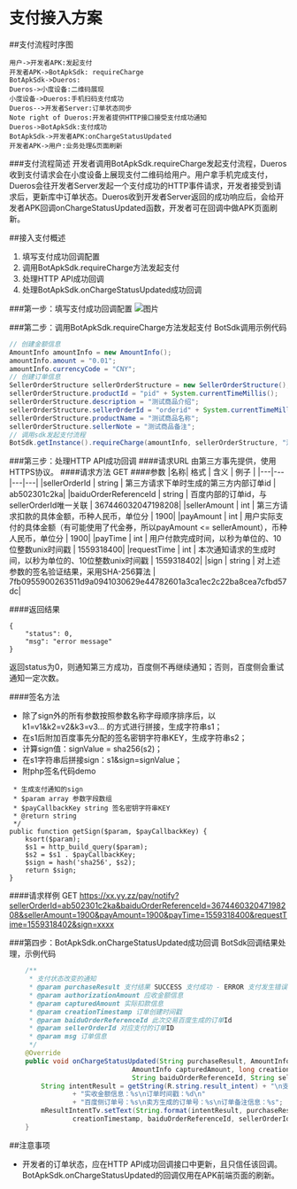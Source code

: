 ﻿# 支付接入方案


##支付流程时序图


```sequence
用户->开发者APK:发起支付
开发者APK->BotApkSdk: requireCharge
BotApkSdk->Dueros:
Dueros->小度设备:二维码展现
小度设备->Dueros:手机扫码支付成功
Dueros-->开发者Server:订单状态同步
Note right of Dueros:开发者提供HTTP接口接受支付成功通知
Dueros->BotApkSdk:支付成功
BotApkSdk->开发者APK:onChargeStatusUpdated
开发者APK->用户:业务处理&页面刷新
```

###支付流程简述
开发者调用BotApkSdk.requireCharge发起支付流程，Dueros收到支付请求会在小度设备上展现支付二维码给用户。用户拿手机完成支付，Dueros会往开发者Server发起一个支付成功的HTTP事件请求，开发者接受到请求后，更新库中订单状态。Dueros收到开发者Server返回的成功响应后，会给开发者APK回调onChargeStatusUpdated函数，开发者可在回调中做APK页面刷新。


##接入支付概述

 1. 填写支付成功回调配置
 2. 调用BotApkSdk.requireCharge方法发起支付
 3. 处理HTTP API成功回调
 4. 处理BotApkSdk.onChargeStatusUpdated成功回调

###第一步：填写支付成功回调配置
![图片](https://agroup-bos.cdn.bcebos.com/1376600aa6cf3d3a8d812d439995c0d007f65204)

###第二步：调用BotApkSdk.requireCharge方法发起支付
BotSdk调用示例代码

```java
// 创建金额信息
AmountInfo amountInfo = new AmountInfo();
amountInfo.amount = "0.01";
amountInfo.currencyCode = "CNY";
// 创建订单信息
SellerOrderStructure sellerOrderStructure = new SellerOrderStructure();
sellerOrderStructure.productId = "pid" + System.currentTimeMillis();
sellerOrderStructure.description = "测试商品介绍";
sellerOrderStructure.sellerOrderId = "orderid" + System.currentTimeMillis();
sellerOrderStructure.productName = "测试商品名称";
sellerOrderStructure.sellerNote = "测试商品备注";
// 调用sdk发起支付流程
BotSdk.getInstance().requireCharge(amountInfo, sellerOrderStructure, "测试订单");
```

###第三步：处理HTTP API成功回调
####请求URL
由第三方事先提供，使用HTTPS协议。
####请求方法
GET
####参数
|名称| 格式 | 含义 | 例子 | 
|---|---|---|---|
|sellerOrderId | string | 第三方请求下单时生成的第三方内部订单id | ab502301c2ka| 
|baiduOrderReferenceId | string | 百度内部的订单id，与sellerOrderId唯一关联 | 367446032047198208| 
|sellerAmount | int | 第三方请求扣款的具体金额，币种人民币，单位分 | 1900| 
|payAmount | int | 用户实际支付的具体金额（有可能使用了代金券，所以payAmount <= sellerAmount），币种人民币，单位分 | 1900| 
|payTime | int | 用户付款完成时间，以秒为单位的、10位整数unix时间戳 | 1559318400| 
|requestTime | int | 本次通知请求的生成时间，以秒为单位的、10位整数unix时间戳 | 1559318402| 
|sign | string | 	对上述参数的签名验证结果，采用SHA-256算法 | 7fb0955900263511d9a0941030629e44782601a3ca1ec2c22ba8cea7cfbd57dc|

####返回结果

    {
        "status": 0,
        "msg": "error message"
    }
返回status为0，则通知第三方成功，百度侧不再继续通知；否则，百度侧会重试通知一定次数。

####签名方法
 - 除了sign外的所有参数按照参数名称字母顺序排序后，以 k1=v1&k2=v2&k3=v3… 的方式进行拼接，生成字符串s1；
 - 在s1后附加百度事先分配的签名密钥字符串KEY，生成字符串s2；
 - 计算sign值：signValue = sha256(s2)；
 - 在s1字符串后拼接sign：s1&sign=signValue；
 - 附php签名代码demo
```html/**
 * 生成支付通知的sign
 * $param array 参数字段数组
 * $payCallbackKey string 签名密钥字符串KEY
 * @return string
 */
public function getSign($param, $payCallbackKey) {
    ksort($param);
    $s1 = http_build_query($param);
    $s2 = $s1 . $payCallbackKey;
    $sign = hash('sha256', $s2);
    return $sign;
}
```

####请求样例
GET https://xx.yy.zz/pay/notify?sellerOrderId=ab502301c2ka&baiduOrderReferenceId=367446032047198208&sellerAmount=1900&payAmount=1900&payTime=1559318400&requestTime=1559318402&sign=xxxx


###第四步：BotApkSdk.onChargeStatusUpdated成功回调
BotSdk回调结果处理，示例代码
```java
    /**
     * 支付状态改变的通知
     * @param purchaseResult 支付结果 SUCCESS 支付成功 - ERROR 支付发生错误
     * @param authorizationAmount 应收金额信息
     * @param capturedAmount 实际扣款信息
     * @param creationTimestamp 订单创建时间戳
     * @param baiduOrderReferenceId 此次交易百度生成的订单Id
     * @param sellerOrderId 对应支付的订单ID
     * @param msg 订单信息
     */
    @Override
    public void onChargeStatusUpdated(String purchaseResult, AmountInfo authorizationAmount,
                               AmountInfo capturedAmount, long creationTimestamp,
                               String baiduOrderReferenceId, String sellerOrderId, String msg) {
        String intentResult = getString(R.string.result_intent) + "\n支付状态更新:%s\n订单金额信息：%s\n"
                + "实收金额信息：%s\n订单时间戳：%d\n"
                + "百度侧订单号：%s\n卖方生成的订单号：%s\n订单备注信息：%s";
        mResultIntentTv.setText(String.format(intentResult, purchaseResult, authorizationAmount, capturedAmount,
                creationTimestamp, baiduOrderReferenceId, sellerOrderId, msg));
    }
```

##注意事项

 - 开发者的订单状态，应在HTTP API成功回调接口中更新，且只信任该回调。BotApkSdk.onChargeStatusUpdated的回调仅用在APK前端页面的刷新。

